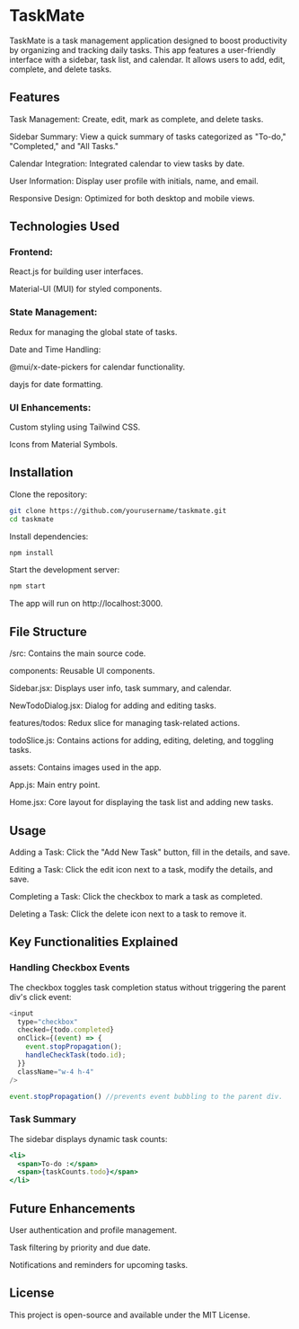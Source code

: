 # TaskMate

TaskMate is a task management application designed to boost productivity by organizing and tracking daily tasks. This app features a user-friendly interface with a sidebar, task list, and calendar. It allows users to add, edit, complete, and delete tasks.

## Features

Task Management: Create, edit, mark as complete, and delete tasks.

Sidebar Summary: View a quick summary of tasks categorized as "To-do," "Completed," and "All Tasks."

Calendar Integration: Integrated calendar to view tasks by date.

User Information: Display user profile with initials, name, and email.

Responsive Design: Optimized for both desktop and mobile views.

## Technologies Used

### Frontend:

React.js for building user interfaces.

Material-UI (MUI) for styled components.

### State Management:

Redux for managing the global state of tasks.

Date and Time Handling:

@mui/x-date-pickers for calendar functionality.

dayjs for date formatting.

### UI Enhancements:

Custom styling using Tailwind CSS.

Icons from Material Symbols.

## Installation

Clone the repository:

```bash
git clone https://github.com/yourusername/taskmate.git
cd taskmate
```

Install dependencies:
```bash
npm install
```

Start the development server:
```bash
npm start
```

The app will run on http://localhost:3000.

## File Structure

/src: Contains the main source code.

components: Reusable UI components.

Sidebar.jsx: Displays user info, task summary, and calendar.

NewTodoDialog.jsx: Dialog for adding and editing tasks.

features/todos: Redux slice for managing task-related actions.

todoSlice.js: Contains actions for adding, editing, deleting, and toggling tasks.

assets: Contains images used in the app.

App.js: Main entry point.

Home.jsx: Core layout for displaying the task list and adding new tasks.

## Usage

Adding a Task: Click the "Add New Task" button, fill in the details, and save.

Editing a Task: Click the edit icon next to a task, modify the details, and save.

Completing a Task: Click the checkbox to mark a task as completed.

Deleting a Task: Click the delete icon next to a task to remove it.

## Key Functionalities Explained

### Handling Checkbox Events

The checkbox toggles task completion status without triggering the parent div's click event:

```js
<input
  type="checkbox"
  checked={todo.completed}
  onClick={(event) => {
    event.stopPropagation();
    handleCheckTask(todo.id);
  }}
  className="w-4 h-4"
/>

event.stopPropagation() //prevents event bubbling to the parent div.
```

### Task Summary

The sidebar displays dynamic task counts:

```jsx
<li>
  <span>To-do :</span>
  <span>{taskCounts.todo}</span>
</li>
```

## Future Enhancements

User authentication and profile management.

Task filtering by priority and due date.

Notifications and reminders for upcoming tasks.

## License

This project is open-source and available under the MIT License.
